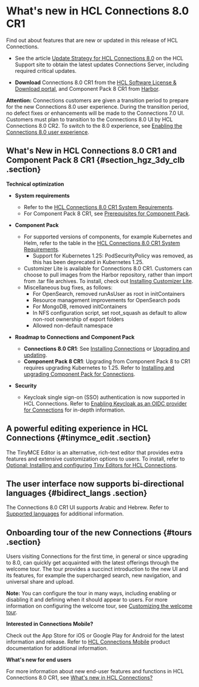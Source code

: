 # What's new in HCL Connections 8.0 CR1

Find out about features that are new or updated in this release of HCL Connections.

-   See the article [Update Strategy for HCL Connections 8.0](https://support.hcltechsw.com/csm?id=kb_article&sysparm_article=KB0101180) on the HCL Support site to obtain the latest updates Connections Server, including required critical updates.

-   **Download** Connections 8.0 CR1 from the [HCL Software License & Download portal](https://hclsoftware.flexnetoperations.com), and Component Pack 8 CR1 from [Harbor](https://hclcr.io/harbor/projects/15/repositories).

**Attention:** Connections customers are given a transition period to prepare for the new Connections 8.0 user experience. During the transition period, no defect fixes or enhancements will be made to the Connections 7.0 UI. Customers must plan to transition to the Connections 8.0 UI by HCL Connections 8.0 CR2. To switch to the 8.0 experience, see [Enabling the Connections 8.0 user experience](../migrate/enabling_cnx8_ux.md).

## What's New in HCL Connections 8.0 CR1 and Component Pack 8 CR1 {#section_hgz_3dy_clb .section}

**Technical optimization**

-   **System requirements**
    -   Refer to the [HCL Connections 8.0 CR1 System Requirements](https://support.hcltechsw.com/csm?id=kb_article&sysparm_article=KB0073654).
    -   For Component Pack 8 CR1, see [Prerequisites for Component Pack](../install/cp_prereqs.md).
-   **Component Pack**
    -   For supported versions of components, for example Kubernetes and Helm, refer to the table in the [HCL Connections 8.0 CR1 System Requirements](https://support.hcltechsw.com/csm?id=kb_article&sysparm_article=KB0073654).
        -   Support for Kubernetes 1.25: PodSecurityPolicy was removed, as this has been deprecated in Kubernetes 1.25.
    -   Customizer Lite is available for Connections 8.0 CR1. Customers can choose to pull images from the Harbor repository, rather than import from .tar file archives. To install, check out [Installing Customizer Lite](../install/cp_install_customizer_lite.md).
    -   Miscellaneous bug fixes, as follows:
        -   For OpenSearch, removed runAsUser as root in initContainers
        -   Resource management improvements for OpenSearch pods
        -   For MongoDB, removed initContainers
        -   In NFS configuration script, set root_squash as default to allow non-root ownership of export folders
        -   Allowed non-default namespace

-   **Roadmap to Connections and Component Pack**
    -   **Connections 8.0 CR1**: See [Installing Connections](../install/c_installing.md) or [Upgrading and updating](../migrate/c_installing_fix-packs.md).
    -   **Component Pack 8 CR1**: Upgrading from Component Pack 8 to CR1 requires upgrading Kubernetes to 1.25. Refer to [Installing and upgrading Component Pack for Connections](../install/cp_install_upgrade_container.md). 

-   **Security**
    - Keycloak single sign-on (SSO) authentication is now supported in HCL Connections. Refer to [Enabling Keycloak as an OIDC provider for Connections](../secure/c_keycloak_oidc.md) for in-depth information.

## A powerful editing experience in HCL Connections {#tinymce_edit .section}

The TinyMCE Editor is an alternative, rich-text editor that provides extra features and extensive customization options to users. To install, refer to [Optional: Installing and configuring Tiny Editors for HCL Connections](../install/tiny_editors/c_tiny-editors.md).

## The user interface now supports bi-directional languages {#bidirect_langs .section}

The Connections 8.0 CR1 UI supports Arabic and Hebrew. Refer to [Supported languages](i_ovr_c_supported_langs.md) for additional information.

## Onboarding tour of the new Connections {#tours .section}

Users visiting Connections for the first time, in general or since upgrading to 8.0, can quickly get acquainted with the latest offerings through the welcome tour. The tour provides a succinct introduction to the new UI and its features, for example the supercharged search, new navigation, and universal share and upload.

**Note:** You can configure the tour in many ways, including enabling or disabling it and defining when it should appear to users. For more information on configuring the welcome tour, see [Customizing the welcome tour](../customize/customizing-welcome-tour.md).

**Interested in Connections Mobile?**

Check out the App Store for iOS or Google Play for Android for the latest information and release. Refer to [HCL Connections Mobile](https://help.hcltechsw.com/connectionsmobile/index.html) product documentation for additional information.

**What's new for end users** 

For more information about new end-user features and functions in HCL Connections 8.0 CR1, see [What's new in HCL Connections?](../../user/eucommon/r_eucommon_whats_new.md)

